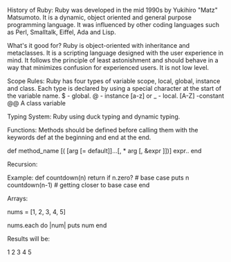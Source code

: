 History of Ruby: Ruby was developed in the mid 1990s by Yukihiro "Matz" Matsumoto.  It is a dynamic, object oriented 
and general purpose programming language.  It was influenced by other coding languages such as Perl, Smalltalk, Eiffel, Ada and Lisp.  

What's it good for?
Ruby is object-oriented with inheritance and metaclasses.  It is a scripting language designed with the user experience in mind.
It follows the principle of least astonishment and should behave in a way that minimizes confusion for experienced users.
It is not low level.

Scope Rules:
Ruby has four types of variable scope, local, global, instance and class. Each type is declared by using a special character at
the start of the variable name.
$ - global.  @ - instance [a-z] or _ - local. [A-Z] -constant @@ A class variable

Typing System:
Ruby using duck typing and dynamic typing.

Functions: 
Methods should be defined before calling them with the keywords def at the beginning and end at the end.  

def method_name [( [arg [= default]]...[, * arg [, &expr ]])]
   expr..
end

Recursion:

Example: def countdown(n)
  return if n.zero? # base case
  puts n
  countdown(n-1)    # getting closer to base case 
end 

Arrays:

nums = [1, 2, 3, 4, 5]

nums.each do |num|
    puts num
end

Results will be: 

1
2
3
4
5
